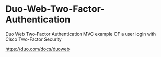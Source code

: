 # Duo-Web-Two-Factor-Authentication
Duo Web Two-Factor Authentication MVC example OF a user login with Cisco Two-Factor Security

https://duo.com/docs/duoweb



